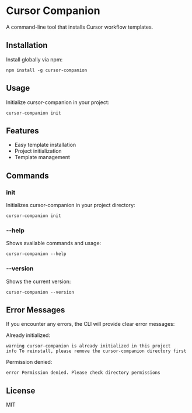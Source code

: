 # Cursor Companion

A command-line tool that installs Cursor workflow templates.

## Installation

Install globally via npm:

    npm install -g cursor-companion

## Usage

Initialize cursor-companion in your project:

    cursor-companion init

## Features

- Easy template installation
- Project initialization
- Template management

## Commands

### init
Initializes cursor-companion in your project directory:

    cursor-companion init

### --help
Shows available commands and usage:

    cursor-companion --help

### --version
Shows the current version:

    cursor-companion --version

## Error Messages

If you encounter any errors, the CLI will provide clear error messages:

Already initialized:

    warning cursor-companion is already initialized in this project
    info To reinstall, please remove the cursor-companion directory first

Permission denied:

    error Permission denied. Please check directory permissions

## License

MIT 